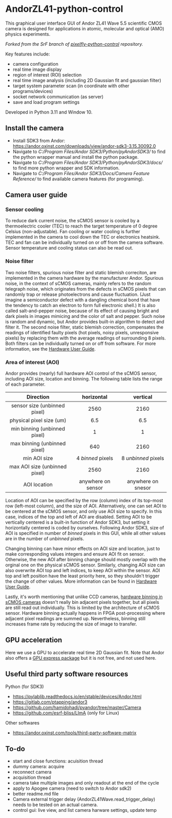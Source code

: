 # AndorZL41-python-control

This graphical user interface GUI of Andor ZL41 Wave 5.5 scientific CMOS camera is designed for applications in atomic, molecular and optical (AMO) physics experiments.

*Forked from the SrF branch of [pixelfly-python-control](https://github.com/SrFDeMilleGroup/pixelfly-python-control) repository.* 

Key features include:
- camera configuration
- real time image display
- region of interest (ROI) selection
- real time image analysis (including 2D Gaussian fit and gaussian filter)
- target system parameter scan (in coordinate with other programs/devices)
- socket network communication (as server)
- save and load program settings

Developed in Python 3.11 and Window 10.

## Install the camera
- Install SDK3 from Andor: https://andor.oxinst.com/downloads/view/andor-sdk3-3.15.30092.0
- Navigate to *C:/Program Files/Andor SDK3/Python/pyAndorSDK3/* to find the python wrapper manual and install the python package.
- Navigate to *C:/Program Files/Andor SDK3/Python/pyAndorSDK3/docs/* to find more python wrapper and SDK information.
- Navigate to *C:/Program Files/Andor SDK3/Docs/Camera Feature Reference/* to find available camera features (for programing).

## Camera user guide
### Sensor cooling
To reduce dark current noise, the sCMOS sensor is cooled by a thermoelectric cooler (TEC) to reach the target temperature of 0 degree Celsius (non-adjustable). Fan cooling or water cooling is further implemented in the camera to cool down the TEC or electronics heatsink. TEC and fan can be individually turned on or off from the camera software. Sensor temperature and cooling status can also be read out.

### Noise filter
Two noise filters, spurious noise filter and static blemish correciton, are implemented in the camera hardware by the manufacturer Andor. Spurious noise, in the context of sCMOS cameras, mainly refers to the random telegraph noise, which originates from the defects in sCMOS pixels that can randomly trap or release photoelectrons and cause fluctuation. (Just imagine a semiconductor defect with a dangling chemical bond that have the tendency to catch an electron to form full electronic shell.) It is also called salt-and-pepper noise, because of its effect of causing bright and dark pixels in images mimicing and the color of salt and pepper. Such noise is random and dynamic, but Andor provides built-in algorithm to detect and filter it. The second noise filter, static blemish correction, compensates the readings of identified faulty pixels (hot pixels, noisy pixels, unresponsive pixels) by replacing them with the average readings of surrounding 8 pixels. Both filters can be individually turned on or off from software. For more information, see the [Hardware User Guide](https://andor.oxinst.com/downloads/view/zyla-scmos-hardware-guide).

### Area of interest (AOI)
Andor provides (nearly) full hardware AOI control of the sCMOS sensor, including AOI size, location and binning. The following table lists the range of each parameter.

|Direction|horizontal|vertical|
|:--:|:--:|:--:|
|sensor size (unbinned pixel)|2560|2160|
|physical pixel size (um)|6.5|6.5|
|min binning (unbinned pixel)|1|1|
|max binning (unbinned pixel)|640|2160|
|min AOI size|4 *binned* pixels|8 *unbinned* pixels|
|max AOI size (unbinned pixel)|2560|2160|
|AOI location|anywhere on sensor|anywhere on snesor|

Location of AOI can be specified by the row (column) index of its top-most row (left-most column), and the size of AOI. Alternatively, one can set AOI to be centered at the sCMOS sensor, and only use AOI size to specify. In this case, indices of the top and left of AOI are disabled. Setting AOI to be vertically centered is a built-in function of Andor SDK3, but setting it horizontally centered is coded by ourselves. Following Andor SDK3, size of AOI is specified in number of *binned* pixels in this GUI, while all other values are in the number of *unbinned* pixels. 

Changing binning can have minor effects on AOI size and location, just to make corresponding values integers and ensure AOI fit on sensor. Otherwise, the new AOI after binning change should mostly overlap with the orginal one on the physical sCMOS sensor. Similarly, changing AOI size can also overwrite AOI top and left indices, to keep AOI within the sensor. AOI top and left position have the least priority here, so they shouldn't trigger the change of other values. More information can be found in [Hardware User Guide](https://andor.oxinst.com/downloads/view/zyla-scmos-hardware-guide).

Lastly, it's worth mentioning that unlike CCD cameras, [hardware binning in sCMOS cameras](https://andor.oxinst.com/learning/view/article/binning-in-the-neo-and-zl41-wave-scmos-cameras) doesn't really bin adjacent pixels together, but all pixels are still read out individually. This is limited by the architecture of sCMOS sensor. Hardware binning actually happens in FPGA post-processing where adjacent pixel readings are summed up. Nevertheless, binning still increases frame rate by reducing the size of image to transfer. 

## GPU acceleration
Here we use a GPU to accelerate real time 2D Gaussian fit. Note that Andor also offers a [GPU express package](https://andor.oxinst.com/products/gpu-express/gpu-express) but it is not free, and not used here.

## Useful third party software resources
Python (for SDK3)
- https://pylablib.readthedocs.io/en/stable/devices/Andor.html
- https://gitlab.com/ptapping/andor3
- https://github.com/hamidohadi/pyandor/tree/master/Camera
- https://github.com/esrf-bliss/LImA (only for Linux)

Other softwares
- https://andor.oxinst.com/tools/third-party-software-matrix

## To-do
- start and close functions: acuisition thread
- dummy camera: acquire
- reconnect camera
- acquisition thread
- camera take multiple images and only readout at the end of the cycle
- apply to Apogee camera (need to switch to Andor sdk2)
- better readme.md file
- Camera external trigger delay (AndorZL41Wave.read_trigger_delay) needs to be tested on an actual camera.
- control gui: live view, and list camera harware settings, update temp